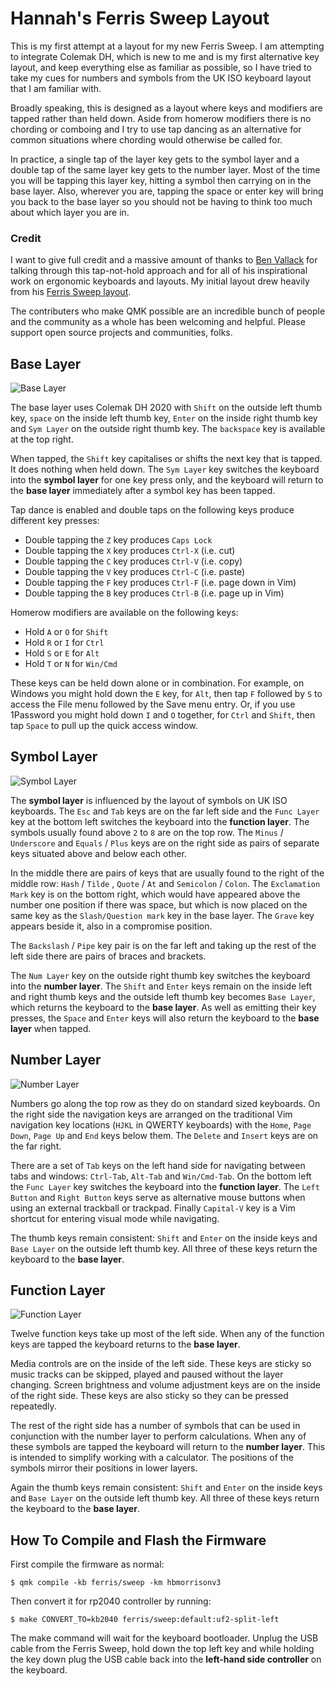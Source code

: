 # Hannah's Ferris Sweep Layout

This is my first attempt at a layout for my new Ferris Sweep. I am attempting to
integrate Colemak DH, which is new to me and is my first alternative key layout,
and keep everything else as familiar as possible, so I have tried to take my
cues for numbers and symbols from the UK ISO keyboard layout that I am familiar
with.

Broadly speaking, this is designed as a layout where keys and modifiers are
tapped rather than held down. Aside from homerow modifiers there is no chording
or comboing and I try to use tap dancing as an alternative for common situations
where chording would otherwise be called for.

In practice, a single tap of the layer key gets to the symbol layer and a double
tap of the same layer key gets to the number layer. Most of the time you will be
tapping this layer key, hitting a symbol then carrying on in the base layer.
Also, wherever you are, tapping the space or enter key will bring you back to
the base layer so you should not be having to think too much about which layer
you are in.

### Credit

I want to give full credit and a massive amount of thanks to [Ben
Vallack](https://www.youtube.com/benvallack) for talking through this
tap-not-hold approach and for all of his inspirational work on ergonomic
keyboards and layouts. My initial layout drew heavily from his [Ferris Sweep
layout](https://github.com/benvallack/34-QMK-Ferris-Sweep).

The contributers who make QMK possible are an incredible bunch of people and the
community as a whole has been welcoming and helpful. Please support open source
projects and communities, folks.

 ## Base Layer

![Base Layer](https://i.imgur.com/vcj6LgG.png)

The base layer uses Colemak DH 2020 with `Shift` on the outside left thumb key,
`space` on the inside left thumb key, `Enter` on the inside right thumb key and
`Sym Layer` on the outside right thumb key. The `backspace` key is available at
the top right.

When tapped, the `Shift` key capitalises or shifts the next key that is tapped.
It does nothing when held down. The `Sym Layer` key switches the keyboard into
the **symbol layer** for one key press only, and the keyboard will return to the
**base layer** immediately after a symbol key has been tapped.

Tap dance is enabled and double taps on the following keys produce different key
presses:

* Double tapping the `Z` key produces `Caps Lock`
* Double tapping the `X` key produces `Ctrl-X` (i.e. cut)
* Double tapping the `C` key produces `Ctrl-V` (i.e. copy)
* Double tapping the `V` key produces `Ctrl-C` (i.e. paste)
* Double tapping the `F` key produces `Ctrl-F` (i.e. page down in Vim)
* Double tapping the `B` key produces `Ctrl-B` (i.e. page up in Vim)

Homerow modifiers are available on the following keys:

* Hold `A` or `O` for `Shift`
* Hold `R` or `I` for `Ctrl`
* Hold `S` or `E` for `Alt`
* Hold `T` or `N` for `Win/Cmd`

These keys can be held down alone or in combination. For example, on Windows you
might hold down the `E` key, for `Alt`, then tap `F` followed by `S` to access
the File menu followed by the Save menu entry. Or, if you use 1Password you
might hold down `I` and `O` together, for `Ctrl` and `Shift`, then tap `Space`
to pull up the quick access window.

 ## Symbol Layer

![Symbol Layer](https://i.imgur.com/xQuMMJ9.png)

The **symbol layer** is influenced by the layout of symbols on UK ISO keyboards.
The `Esc` and `Tab` keys are on the far left side and the `Func Layer` key at
the bottom left switches the keyboard into the **function layer**. The symbols
usually found above `2` to `8` are on the top row. The `Minus` / `Underscore`
and `Equals` / `Plus` keys are on the right side as pairs of separate keys
situated above and below each other.

In the middle there are pairs of keys that are usually found to the right of the
middle row: `Hash` / `Tilde` , `Quote` / `At`  and `Semicolon` / `Colon`. The
`Exclamation Mark` key is on the bottom right, which would have appeared above
the number one position if there was space, but which is now placed on the same
key as the `Slash/Question mark` key in the base layer. The `Grave` key appears
beside it, also in a compromise position.

The `Backslash` / `Pipe` key pair is on the far left and taking up the rest of
the left side there are pairs of braces and brackets.

The `Num Layer` key on the outside right thumb key switches the keyboard into
the **number layer**. The `Shift` and `Enter` keys remain on the inside left and
right thumb keys and the outside left thumb key becomes `Base Layer`, which
returns the keyboard to the **base layer**. As well as emitting their key
presses, the `Space` and `Enter` keys will also return the keyboard to the
**base layer** when tapped.

## Number Layer

![Number Layer](https://i.imgur.com/uP7fdmD.png)

Numbers go along the top row as they do on standard sized keyboards. On the
right side the navigation keys are arranged on the traditional Vim navigation
key locations (`HJKL` in QWERTY keyboards) with the `Home`, `Page Down`, `Page
Up` and `End` keys below them. The `Delete` and `Insert` keys are on the far
right.


There are a set of `Tab` keys on the left hand side for navigating between tabs
and windows: `Ctrl-Tab`, `Alt-Tab` and `Win/Cmd-Tab`. On the bottom left the
`Func Layer` key switches the keyboard into the **function layer**. The `Left
Button` and `Right Button` keys serve as alternative mouse buttons when using an
external trackball or trackpad. Finally `Capital-V` key is a Vim shortcut for
entering visual mode while navigating.

The thumb keys remain consistent: `Shift` and `Enter` on the inside keys and
`Base Layer` on the outside left thumb key. All three of these keys return the
keyboard to the **base layer**.

## Function Layer

![Function Layer](https://i.imgur.com/JxCdlGP.png)

Twelve function keys take up most of the left side. When any of the function
keys are tapped the keyboard returns to the **base layer**.

Media controls are on the inside of the left side. These keys are sticky so
music tracks can be skipped, played and paused without the layer changing.
Screen brightness and volume adjustment keys are on the inside of the right
side. These keys are also sticky so they can be pressed repeatedly.

The rest of the right side has a number of symbols that can be used in
conjunction with the number layer to perform calculations. When any of these
symbols are tapped the keyboard will return to the **number layer**. This is
intended to simplify working with a calculator. The positions of the symbols
mirror their positions in lower layers.

Again the thumb keys remain consistent: `Shift` and `Enter` on the inside keys
and `Base Layer` on the outside left thumb key. All three of these keys return
the keyboard to the **base layer**.

##  How To Compile and Flash the Firmware

First compile the firmware as normal:

```shell
$ qmk compile -kb ferris/sweep -km hbmorrisonv3
```

Then convert it for rp2040 controller by running:

```shell
$ make CONVERT_TO=kb2040 ferris/sweep:default:uf2-split-left
```

The make command will wait for the keyboard bootloader. Unplug the USB cable
from the Ferris Sweep, hold down the top left key and while holding the key down
plug the USB cable back into the **left-hand side controller** on the keyboard.
